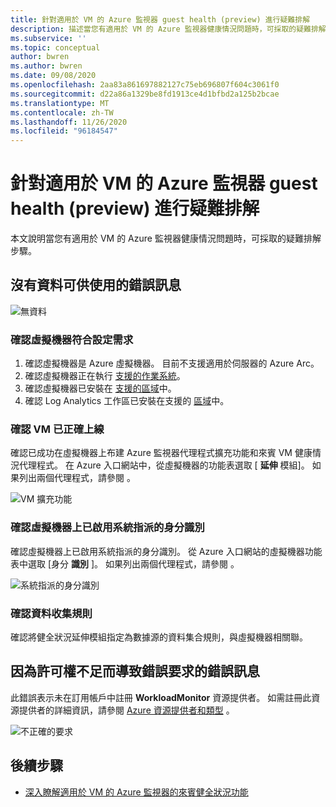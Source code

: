 ```yaml
---
title: 針對適用於 VM 的 Azure 監視器 guest health (preview) 進行疑難排解
description: 描述當您有適用於 VM 的 Azure 監視器健康情況問題時，可採取的疑難排解步驟。
ms.subservice: ''
ms.topic: conceptual
author: bwren
ms.author: bwren
ms.date: 09/08/2020
ms.openlocfilehash: 2aa83a861697882127c75eb696807f604c3061f0
ms.sourcegitcommit: d22a86a1329be8fd1913ce4d1bfbd2a125b2bcae
ms.translationtype: MT
ms.contentlocale: zh-TW
ms.lasthandoff: 11/26/2020
ms.locfileid: "96184547"
---
```

# <a name="troubleshoot-azure-monitor-for-vms-guest-health-preview"></a>針對適用於 VM 的 Azure 監視器 guest health (preview) 進行疑難排解
本文說明當您有適用於 VM 的 Azure 監視器健康情況問題時，可採取的疑難排解步驟。

## <a name="error-message-that-no-data-is-available"></a>沒有資料可供使用的錯誤訊息 

![無資料](media/vminsights-health-troubleshoot/no-data.png)


### <a name="verify-that-the-virtual-machine-meets-configuration-requirements"></a>確認虛擬機器符合設定需求

1. 確認虛擬機器是 Azure 虛擬機器。 目前不支援適用於伺服器的 Azure Arc。
2. 確認虛擬機器正在執行 [支援的作業系統](vminsights-health-enable.md?current-limitations.md)。
3. 確認虛擬機器已安裝在 [支援的區域](vminsights-health-enable.md?current-limitations.md)中。
4. 確認 Log Analytics 工作區已安裝在支援的 [區域](vminsights-health-enable.md?current-limitations.md)中。

### <a name="verify-that-the-vm-is-properly-onboarded"></a>確認 VM 已正確上線
確認已成功在虛擬機器上布建 Azure 監視器代理程式擴充功能和來賓 VM 健康情況代理程式。 在 Azure 入口網站中，從虛擬機器的功能表選取 [ **延伸** 模組]。 如果列出兩個代理程式，請參閱 []() 。

![VM 擴充功能](media/vminsights-health-troubleshoot/extensions.png)

### <a name="verify-the-system-assigned-identity-is-enabled-on-the-virtual-machine"></a>確認虛擬機器上已啟用系統指派的身分識別
確認虛擬機器上已啟用系統指派的身分識別。 從 Azure 入口網站的虛擬機器功能表中選取 [身分 **識別** ]。 如果列出兩個代理程式，請參閱 []() 。

![系統指派的身分識別](media/vminsights-health-troubleshoot/system-identity.png)

### <a name="verify-data-collection-rule"></a>確認資料收集規則
確認將健全狀況延伸模組指定為數據源的資料集合規則，與虛擬機器相關聯。

## <a name="error-message-for-bad-request-due-to-insufficient-permissions"></a>因為許可權不足而導致錯誤要求的錯誤訊息
此錯誤表示未在訂用帳戶中註冊 **WorkloadMonitor** 資源提供者。 如需註冊此資源提供者的詳細資訊，請參閱 [Azure 資源提供者和類型](../../azure-resource-manager/management/resource-providers-and-types.md#register-resource-provider) 。 

![不正確的要求](media/vminsights-health-troubleshoot/bad-request.png)

## <a name="next-steps"></a>後續步驟

- [深入瞭解適用於 VM 的 Azure 監視器的來賓健全狀況功能](vminsights-health-overview.md)